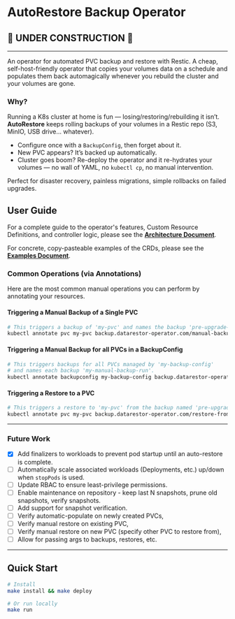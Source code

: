 # AutoRestore Backup Operator

## 🚧 UNDER CONSTRUCTION 🚧

---

An operator for automated PVC backup and restore with Restic.
A cheap, self-host-friendly operator that copies your volumes data on a schedule and populates them back automagically whenever you rebuild the cluster and your volumes are gone.

### Why?

Running a K8s cluster at home is fun — losing/restoring/rebuilding it isn’t. **AutoRestore** keeps rolling backups of your volumes in a Restic repo (S3, MinIO, USB drive… whatever).

- Configure once with a `BackupConfig`, then forget about it.
- New PVC appears? It’s backed up automatically.
- Cluster goes boom? Re-deploy the operator and it re-hydrates your volumes — no wall of YAML, no `kubectl cp`, no manual intervention.

Perfect for disaster recovery, painless migrations, simple rollbacks on failed upgrades.

## User Guide

For a complete guide to the operator's features, Custom Resource Definitions, and controller logic, please see the **[Architecture Document](./docs/architecture.md)**.

For concrete, copy-pasteable examples of the CRDs, please see the **[Examples Document](./docs/examples.md)**.

### Common Operations (via Annotations)

Here are the most common manual operations you can perform by annotating your resources.

#### Triggering a Manual Backup of a Single PVC

```sh
# This triggers a backup of 'my-pvc' and names the backup 'pre-upgrade-snapshot'.
kubectl annotate pvc my-pvc backup.datarestor-operator.com/manual-backup='pre-upgrade-snapshot'
```

#### Triggering a Manual Backup for all PVCs in a BackupConfig

```sh
# This triggers backups for all PVCs managed by 'my-backup-config'
# and names each backup 'my-manual-backup-run'.
kubectl annotate backupconfig my-backup-config backup.datarestor-operator.com/manual-backup='my-manual-backup-run'
```

#### Triggering a Restore to a PVC

```sh
# This triggers a restore to 'my-pvc' from the backup named 'pre-upgrade-snapshot'.
kubectl annotate pvc my-pvc backup.datarestor-operator.com/restore-from-backup='pre-upgrade-snapshot'
```

---

### Future Work

- [x] Add finalizers to workloads to prevent pod startup until an auto-restore is complete.
- [ ] Automatically scale associated workloads (Deployments, etc.) up/down when `stopPods` is used.
- [ ] Update RBAC to ensure least-privilege permissions.
- [ ] Enable maintenance on repository - keep last N snapshots, prune old snapshots, verify snapshots.
- [ ] Add support for snapshot verification.
- [ ] Verify automatic-populate on newly created PVCs,
- [ ] Verify manual restore on existing PVC,
- [ ] Verify manual restore on new PVC (specify other PVC to restore from),
- [ ] Allow for passing args to backups, restores, etc.

---

## Quick Start

```bash
# Install
make install && make deploy

# Or run locally
make run
```
